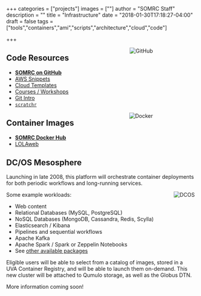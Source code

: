 +++
categories = ["projects"]
images = [""]
author = "SOMRC Staff"
description = ""
title = "Infrastructure"
date = "2018-01-30T17:18:27-04:00"
draft = false
tags = ["tools","containers","ami","scripts","architecture","cloud","code"]

+++

<img align="right" alt="GitHub" style="max-height:120px;padding-right:8em;" src="/images/octocat-logo.png">

## Code Resources

* [**SOMRC on GitHub**](https://github.com/uvasomrc/)
* [AWS Snippets](https://github.com/uvasomrc/aws-snippets)
* [Cloud Templates](https://github.com/uvasomrc/cloud-templates)
* [Courses / Workshops](https://github.com/uvasomrc/courses)
* [Git Intro](https://github.com/uvasomrc/git-intro-somrc)
* [`scratchr`](https://github.com/uvasomrc/scratchr)

<img align="right" alt="Docker" style="max-height:120px;padding-right:8em;" src="/images/docker-logo.png">

## Container Images

* [**SOMRC Docker Hub**](https://hub.docker.com/u/somrc/dashboard/)
* [LOLAweb](https://hub.docker.com/r/databio/lolaweb/)

## DC/OS Mesosphere

Launching in late 2008, this platform will orchestrate container deployments for both periodic workflows and long-running services.

<img align="right" alt="DCOS" style="max-width:34%;" src="/images/dcos-logo.png">
Some example workloads:

* Web content
* Relational Databases (MySQL, PostgreSQL)
* NoSQL Databases (MongoDB, Cassandra, Redis, Scylla)
* Elasticsearch / Kibana
* Pipelines and sequential workflows
* Apache Kafka
* Apache Spark / Spark or Zeppelin Notebooks
* See [other available packages](https://universe.dcos.io/#/packages)

Eligible users will be able to select from a catalog of images, stored in a UVA Container Registry, and will be able to launch them on-demand. This new cluster will be attached to Qumulo storage, as well as the Globus DTN.

More information coming soon!
